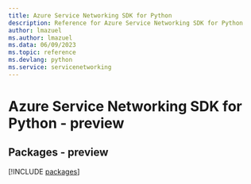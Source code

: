 ```yaml
---
title: Azure Service Networking SDK for Python
description: Reference for Azure Service Networking SDK for Python
author: lmazuel
ms.author: lmazuel
ms.data: 06/09/2023
ms.topic: reference
ms.devlang: python
ms.service: servicenetworking
---
```

# Azure Service Networking SDK for Python - preview
## Packages - preview
[!INCLUDE [packages](service-networking-index.md)]